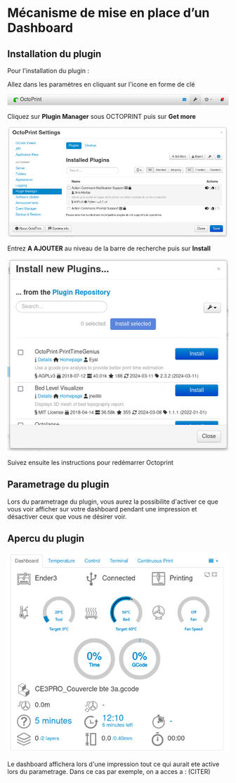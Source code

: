 # Mécanisme de mise en place d’un Dashboard

## Installation du plugin

Pour l'installation du plugin : 

Allez dans les paramètres en cliquant sur l'icone en forme de clé

![parametres](assets/parametres.png)

Cliquez sur **Plugin Manager** sous OCTOPRINT puis sur **Get more**

![manager](assets/manager.png)

Entrez **A AJOUTER** au niveau de la barre de recherche puis sur **Install**

![installation](assets/installation.png)

Suivez ensuite les instructions pour redémarrer Octoprint

## Parametrage du plugin

Lors du parametrage du plugin, vous aurez la possibilite d'activer ce que vous voir afficher sur votre dashboard pendant une impression et désactiver ceux que vous ne désirer voir.

## Apercu du plugin

![installation](assets/dashboard.png)

Le dashboard affichera lors d'une impression tout ce qui aurait ete active lors du parametrage. Dans ce cas par exemple, on a acces a : (CITER) 


